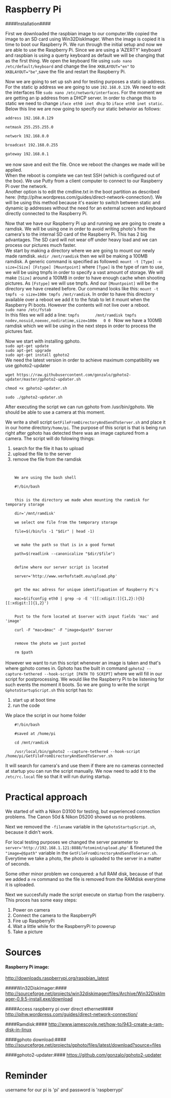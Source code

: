 # Raspberry Pi
####Installation####
<p>
First we downloaded the raspbian image to our computer.We copied the image to an SD card using Win32DiskImager. When the image is copied it is time to boot our Raspberry Pi. We run through the initial setup and now we are able to use the Raspberry Pi. Since we are using a 'AZERTY' keyboard and raspbian is using a querty keyboard as default we will be changing that as the first thing. We open the keyboard file using <code>sudo nano /etc/default/keyboard</code> and change the line <code>XKBLAYOUT="en"</code> to <code>XKBLAYOUT="be"</code>,save the file and restart the Raspberry Pi.
</p>
<p>
Now we are going to set up ssh and for testing purposes a static ip address. 
For the static ip address we are going to use <code>192.168.0.129</code>. We need to edit the interfaces file <code>sudo nano /etc/network/interfaces</code>. For the moment we are getting an ip address from a DHCP server. In order to change this to static we need to change <code>iface eth0 inet dhcp</code> to <code>iface eth0 inet static</code>. Below this line we are now going to specify our static behavior as follows: 
<br/>
<code>
address 192.168.0.129<br/>
netmask 255.255.255.0<br/>
network 192.168.0.0<br/>
broadcast 192.168.0.255<br/>
gateway 192.168.0.1
</code>
</br>
we now save and exit the file. Once we reboot the changes we made will be applied. </br>
When the reboot is complete we can test SSH (which is configured out of the box). We use Putty from a client computer to connect to our Raspberry Pi over the network.<br/>
Another option is to edit the cmdline.txt in the boot partition as described here: (http://pihw.wordpress.com/guides/direct-network-connection/). We will be using this method because it's easier to switch between static and dynamic ip addresses without the need for an external screen and keyboard directly connected to the Raspberry Pi.
</p>
<p>
Now that we have our Raspberry Pi up and running we are going to create a ramdisk. We will be using one in order to avoid writing photo's from the camera's to the internal SD card of the Raspberry Pi. This has 2 big advantages. The SD card will not wear off under heavy load and we can process our pictures much faster.</br>
We start by making a directory where we are going to mount our newly made ramdisk. <code>mkdir /mnt/ramdisk</code> then we will be making a 100MB ramdisk. A generic command is specified as followed: <code>mount -t [Type] -o size=[Size] [Fstype] [Mountpoint]</code> where <code>[Type]</code> is the type of ram to use, we will be using tmpfs in order to specify a vast amount of storage. We will make <code>[Size]</code> around a 100MB in order to have enough cache when shooting pictures. As <code>[Fstype]</code> we will use tmpfs. And our <code>[Mountpoint]</code> will be the directory we have created before. Our command looks like this: <code>mount -t tmpfs -o size=100m tmpfs /mnt/ramdisk</code>. In order to have this directory available over a reboot we add it to the fstab to let it mount when the Raspberry Pi boots. However the contents will not live over a reboot. <br/>
<code>sudo nano /etc/fstab</code> <br/>
In this files we will add a line:
<code>tmpfs       /mnt/ramdisk tmpfs   nodev,nosuid,noexec,nodiratime,size=100m   0 0 </code>
Now we have a 100MB ramdisk which we will be using in the next steps in order to process the pictures fast.
</p>
<p>
Now we start with installing gphoto. <br/>
<code>sudo apt-get update</code><br/>
<code>sudo apt-get upgrade</code><br/>
<code>sudo apt-get install gphoto2</code><br/>
We need the latest version in order to achieve maximum compatibility we use gphoto2-updater<br/>
<code>
wget https://raw.githubusercontent.com/gonzalo/gphoto2-updater/master/gphoto2-updater.sh <br/>
chmod +x gphoto2-updater.sh <br/>
sudo ./gphoto2-updater.sh <br/>
</code>
After executing the script we can run gphoto from /usr/bin/gphoto. We should be able to use a camera at this moment.
</p>
<p>
We write a shell script <code>GetFileFromDirectoryAndSendToServer.sh</code> and place it in our home directory<code>/home/pi</code>. The purpose of this script is that is being run right after gphoto has detected there was an image captured from a camera. The script will do folowing things:<br/>
<ol>
	<li>
		search for the file it has to upload
	</li>
	<li>
		upload the file to the server
	</li>
	<li>
		remove the file from the ramdisk
	</li>
</ol>
<code>
<div>
	We are using the bash shell 
</div>
	#!/bin/bash <br/>
<div>
	this is the directory we made when mounting the ramdisk for temporary storage
</div>
	dir='/mnt/ramdisk'
<div>
	we select one file from the temporary storage
</div>
	file=$(/bin/ls -1 "$dir" | head -1) <br/>
<div>
	we make the path so that is in a good format
</div>
	path=$(readlink --canonicalize "$dir/$file") <br/>
<div>
	define where our server script is located
</div>
	server='http://www.verhofstadt.eu/upload.php'<br/>
<div>
	get the mac adress for unique identifiquation of Raspberry Pi's
</div>
	mac=$(ifconfig eth0 | grep -o -E '([[:xdigit:]]{1,2}:){5}[[:xdigit:]]{1,2}')<br/>
<div>
	Post to the form located at $server with input fields 'mac' and 'image'
</div>
	curl -F "mac=$mac" -F "image=$path" $server<br/>
<div>
	remove the photo we just posted
</div>
	rm $path 
</code> <br/>
However we want to run this script whenever an image is taken and that's where gphoto comes in. Gphoto has the built in command  <code>gphoto2 --capture-tethered --hook-script [PATH TO SCRIPT]</code> where we will fill in our script for postprocessing. We would like the Raspberry Pi to be listening for such events the moment it boots. So we are going to write the script <code>GphotoStartupScript.sh</code> this script has to:<br/>
<ol>
	<li>
		start up at boot time
	</li>
	<li>
		run the code <code></code>
	</li>
</ol>
We place the script in our home folder <br/>
<code>
	#!/bin/bash<br/>
	#saved at /home/pi<br/>
	cd /mnt/ramdisk<br/>
	/usr/local/bin/gphoto2 --capture-tethered --hook-script /home/pi/GetFileFromDirectoryAndSendToServer.sh<br/>
</code>
It will search for camera's and use them if there are no cameras connected at startup you can run the script manually. We now need to add it to the <code>/etc/rc.local</code> file so that it will run during startup.
</p>

# Practical approach #
<div>
<p>We started of with a Nikon D3100 for testing, but experienced connection problems. The Canon 50d & Nikon D5200 showed us no problems. </p>
</div>
<div>
<p>Next we removed the <code>-filename</code> variable in the <code>GphotoStartupScript.sh</code>, because it didn't work. </p>
</div>
<div>
<p>For local testing purposes we changed the  server parameter to <code>server='http://192.168.1.121:8888/fotomind/upload.php'</code> & finetuned the <code>"image=@$path"</code> variable in the <code>GetFileFromDirectoryAndSendToServer.sh</code>. Everytime we take a photo, the photo is uploaded to the server in a matter of seconds.</p>
</div>
<div>
<p>Some other minor problem we conquered: a full RAM disk, because of that we added a <code>rm</code> command so the file is removed from the RAMdisk everytime it is uploaded.</p>
</div>
<div>
<p>Next we succesfully made the script execute on startup from the raspberry. This proces has some easy steps:</p>
<ol>	
	<li>Power on camera</li>
	<li>Connect the camera to the RaspberryPi</li>
	<li>Fire up RaspberryPi</li>
	<li>Wait a little while for the RaspberryPi to powerup</li>
	<li>Take a picture</li>
</ol>
</div>

# Sources #

#### Raspberry Pi image: ####
http://downloads.raspberrypi.org/raspbian_latest

####Win32DiskImager:####
http://sourceforge.net/projects/win32diskimager/files/Archive/Win32DiskImager-0.9.5-install.exe/download

####Access raspberry pi over direct ethernet####
http://pihw.wordpress.com/guides/direct-network-connection/

####Ramdisk:####
http://www.jamescoyle.net/how-to/943-create-a-ram-disk-in-linux

####gphoto download:####
http://sourceforge.net/projects/gphoto/files/latest/download?source=files

####gphoto2-updater:####
https://github.com/gonzalo/gphoto2-updater

# Reminder #
username for our pi is 'pi' and password is 'raspberrypi'